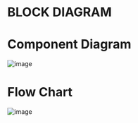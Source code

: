 # BLOCK DIAGRAM

# Component Diagram
![image](https://user-images.githubusercontent.com/94245015/143805428-404acfe2-d3b8-46d1-be12-b9cfa04588a9.png)



# Flow Chart
![image](https://user-images.githubusercontent.com/94245015/143779074-3eb5fa13-50f0-4645-bf46-716d4c8a1183.png)

